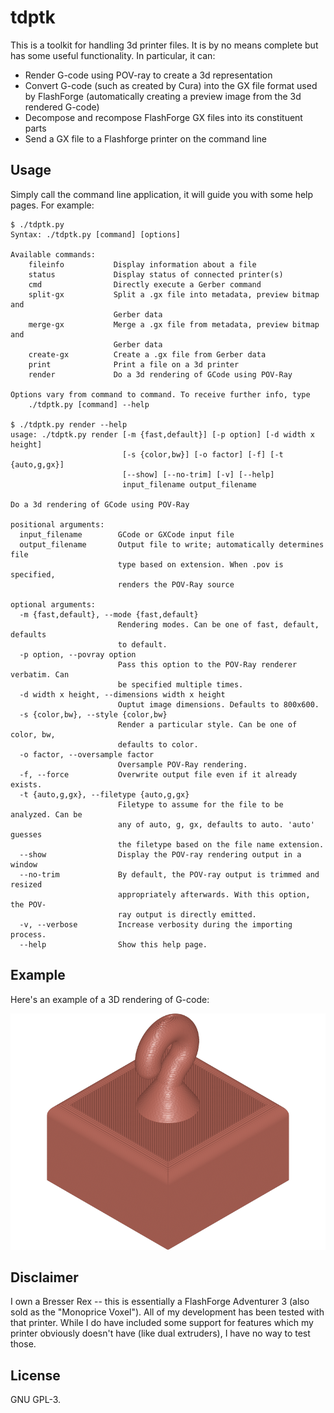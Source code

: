 # tdptk
This is a toolkit for handling 3d printer files. It is by no means complete but
has some useful functionality. In particular, it can:

  * Render G-code using POV-ray to create a 3d representation
  * Convert G-code (such as created by Cura) into the GX file format used by
    FlashForge (automatically creating a preview image from the 3d rendered
    G-code)
  * Decompose and recompose FlashForge GX files into its constituent parts
  * Send a GX file to a Flashforge printer on the command line

## Usage
Simply call the command line application, it will guide you with some help pages. For example:

```
$ ./tdptk.py 
Syntax: ./tdptk.py [command] [options]

Available commands:
    fileinfo           Display information about a file
    status             Display status of connected printer(s)
    cmd                Directly execute a Gerber command
    split-gx           Split a .gx file into metadata, preview bitmap and
                       Gerber data
    merge-gx           Merge a .gx file from metadata, preview bitmap and
                       Gerber data
    create-gx          Create a .gx file from Gerber data
    print              Print a file on a 3d printer
    render             Do a 3d rendering of GCode using POV-Ray

Options vary from command to command. To receive further info, type
    ./tdptk.py [command] --help

$ ./tdptk.py render --help
usage: ./tdptk.py render [-m {fast,default}] [-p option] [-d width x height]
                         [-s {color,bw}] [-o factor] [-f] [-t {auto,g,gx}]
                         [--show] [--no-trim] [-v] [--help]
                         input_filename output_filename

Do a 3d rendering of GCode using POV-Ray

positional arguments:
  input_filename        GCode or GXCode input file
  output_filename       Output file to write; automatically determines file
                        type based on extension. When .pov is specified,
                        renders the POV-Ray source

optional arguments:
  -m {fast,default}, --mode {fast,default}
                        Rendering modes. Can be one of fast, default, defaults
                        to default.
  -p option, --povray option
                        Pass this option to the POV-Ray renderer verbatim. Can
                        be specified multiple times.
  -d width x height, --dimensions width x height
                        Ouptut image dimensions. Defaults to 800x600.
  -s {color,bw}, --style {color,bw}
                        Render a particular style. Can be one of color, bw,
                        defaults to color.
  -o factor, --oversample factor
                        Oversample POV-Ray rendering.
  -f, --force           Overwrite output file even if it already exists.
  -t {auto,g,gx}, --filetype {auto,g,gx}
                        Filetype to assume for the file to be analyzed. Can be
                        any of auto, g, gx, defaults to auto. 'auto' guesses
                        the filetype based on the file name extension.
  --show                Display the POV-ray rendering output in a window
  --no-trim             By default, the POV-ray output is trimmed and resized
                        appropriately afterwards. With this option, the POV-
                        ray output is directly emitted.
  -v, --verbose         Increase verbosity during the importing process.
  --help                Show this help page.
```


## Example
Here's an example of a 3D rendering of G-code:

![3D Rendering](https://raw.githubusercontent.com/johndoe31415/tdptk/master/doc/rendering.png)

## Disclaimer
I own a Bresser Rex -- this is essentially a FlashForge Adventurer 3 (also sold
as the "Monoprice Voxel"). All of my development has been tested with that
printer. While I do have included some support for features which my printer
obviously doesn't have (like dual extruders), I have no way to test those.


## License
GNU GPL-3.
